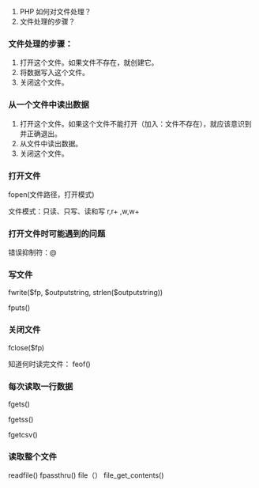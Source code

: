 1. PHP 如何对文件处理？
2. 文件处理的步骤？

### 文件处理的步骤：

1. 打开这个文件。如果文件不存在，就创建它。
2. 将数据写入这个文件。
3. 关闭这个文件。

### 从一个文件中读出数据

1. 打开这个文件。如果这个文件不能打开（加入：文件不存在），就应该意识到并正确退出。
2. 从文件中读出数据。
3. 关闭这个文件。


### 打开文件

fopen(文件路径，打开模式)

文件模式：只读、只写、读和写  r,r+ ,w,w+ 

### 打开文件时可能遇到的问题

错误抑制符：@ 

### 写文件

fwrite(\$fp, \$outputstring, strlen($outputstring)) 

fputs()

### 关闭文件

fclose(\$fp)

知道何时读完文件： feof()

### 每次读取一行数据

fgets()

fgetss()

fgetcsv()

### 读取整个文件

readfile()
fpassthru()
file（）
file_get_contents()

